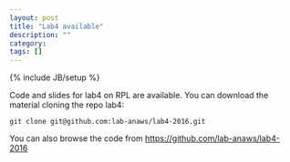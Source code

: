 ```yaml
---
layout: post
title: "Lab4 available"
description: ""
category: 
tags: []
---
```

{% include JB/setup %}

Code and slides for lab4 on RPL are available.
You can download the material cloning the repo lab4:
```
git clone git@github.com:lab-anaws/lab4-2016.git
```

You can also browse the code from  <https://github.com/lab-anaws/lab4-2016>

